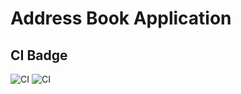 # Address Book Application

## CI Badge
![CI](https://github.com/Zach262626/SYSC4806-AdressBook/actions/workflows/maven.yml/badge.svg)
![CI](https://github.com/Zach262626/SYSC4806-AdressBook/actions/workflows/master_adressbook101272210.yml/badge.svg)
